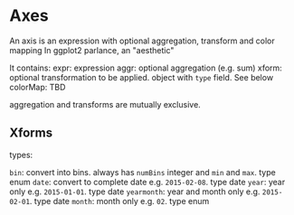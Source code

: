 # Axes

An axis is an expression with optional aggregation, transform and color mapping
In ggplot2 parlance, an "aesthetic"

It contains:
 expr: expression
 aggr: optional aggregation (e.g. sum)
 xform: optional transformation to be applied. object with `type` field. See below
 colorMap: TBD

aggregation and transforms are mutually exclusive.

## Xforms

types: 

`bin`: convert into bins. always has `numBins` integer and `min` and `max`. type enum
`date`: convert to complete date e.g. `2015-02-08`. type date
`year`: year only e.g. `2015-01-01`. type date
`yearmonth`: year and month only e.g. `2015-02-01`. type date
`month`: month only e.g. `02`. type enum


